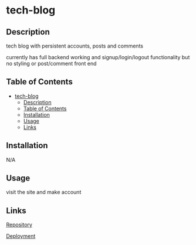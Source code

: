 # tech-blog

## Description

tech blog with persistent accounts, posts and comments

currently has full backend working and signup/login/logout functionality but no styling or post/comment front end 

## Table of Contents

- [tech-blog](#tech-blog)
  - [Description](#description)
  - [Table of Contents](#table-of-contents)
  - [Installation](#installation)
  - [Usage](#usage)
  - [Links](#links)

## Installation

N/A

## Usage

visit the site and make account

## Links

[Repository](https://github.com/ReallyAwesomeName/tech-blog)

[Deployment](https://tech-blog-jgeo-0a013dbc19f2.herokuapp.com/)
